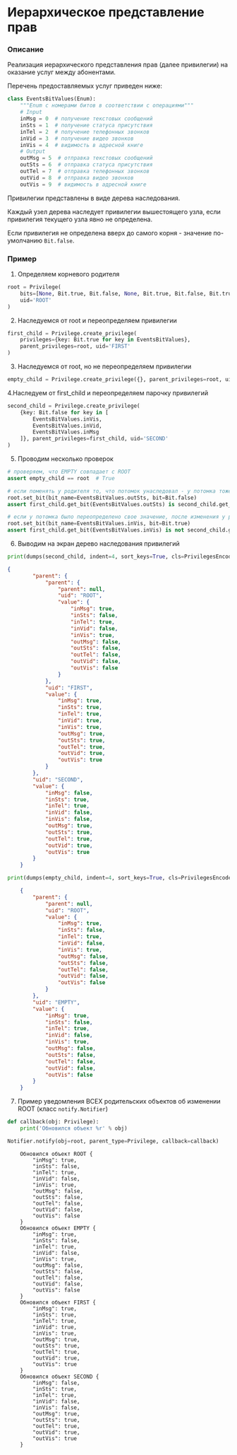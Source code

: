# Иерархическое представление прав

### Описание

Реализация иерархического представления прав (далее привилегии) на оказание услуг между абонентами.

Перечень предоставляемых услуг приведен ниже:

```python
class EventsBitValues(Enum):
    """Enum с номерами битов в соответствии с операциями"""
    # Input
    inMsg = 0  # получение текстовых сообщений
    inSts = 1  # получение статуса присутствия
    inTel = 2  # получение телефонных звонков
    inVid = 3  # получение видео звонков
    inVis = 4  # видимость в адресной книге
    # Output
    outMsg = 5  # отправка текстовых сообщений
    outSts = 6  # отправка статуса присутствия
    outTel = 7  # отправка телефонных звонков
    outVid = 8  # отправка видео звонков
    outVis = 9  # видимость в адресной книге
```

Привилегии представлены в виде дерева наследования.

Каждый узел дерева наследует привилегии вышестоящего узла, если привилегия текущего узла явно не определена.

Если привилегия не определена вверх до самого корня - значение по-умолчанию `Bit.false`.

### Пример

1. Определяем корневого родителя

```python 
root = Privilege(
    bits=[None, Bit.true, Bit.false, None, Bit.true, Bit.false, Bit.true, None, None, Bit.true],
    uid='ROOT'
)
```

2. Наследуемся от root и переопределяем привилегии

```python 
first_child = Privilege.create_privilege(
    privileges={key: Bit.true for key in EventsBitValues},
    parent_privileges=root, uid='FIRST'
)
```

3. Наследуемся от root, но не переопределяем привилегии

```python 
empty_child = Privilege.create_privilege({}, parent_privileges=root, uid='EMPTY')
```

4.Наследуем от first_child и переопределяем парочку привилегий

```python
second_child = Privilege.create_privilege(
    {key: Bit.false for key in [
        EventsBitValues.inVis,
        EventsBitValues.inVid,
        EventsBitValues.inMsg
    ]}, parent_privileges=first_child, uid='SECOND'
)
```

5. Проводим несколько проверок

```python
# проверяем, что EMPTY совпадает с ROOT 
assert empty_child == root  # True

# если поменять у родителя то, что потомок унаследовал - у потомка тоже изменится
root.set_bit(bit_name=EventsBitValues.outSts, bit=Bit.false)
assert first_child.get_bit(EventsBitValues.outSts) is second_child.get_bit(EventsBitValues.outSts)

# если у потомка было переопределено свое значение, после изменения у родителя - у потомка ничего не изменения
root.set_bit(bit_name=EventsBitValues.inVis, bit=Bit.true)
assert first_child.get_bit(EventsBitValues.inVis) is not second_child.get_bit(EventsBitValues.inVis)
```

6. Выводим на экран дерево наследования привилегий

```python
print(dumps(second_child, indent=4, sort_keys=True, cls=PrivilegesEncoder))
```

```json
{
        "parent": {
            "parent": {
                "parent": null,
                "uid": "ROOT",
                "value": {
                    "inMsg": true,
                    "inSts": false,
                    "inTel": true,
                    "inVid": false,
                    "inVis": true,
                    "outMsg": false,
                    "outSts": false,
                    "outTel": false,
                    "outVid": false,
                    "outVis": false
                }
            },
            "uid": "FIRST",
            "value": {
                "inMsg": true,
                "inSts": true,
                "inTel": true,
                "inVid": true,
                "inVis": true,
                "outMsg": true,
                "outSts": true,
                "outTel": true,
                "outVid": true,
                "outVis": true
            }
        },
        "uid": "SECOND",
        "value": {
            "inMsg": false,
            "inSts": true,
            "inTel": true,
            "inVid": false,
            "inVis": false,
            "outMsg": true,
            "outSts": true,
            "outTel": true,
            "outVid": true,
            "outVis": true
        }
    }
```

```python
print(dumps(empty_child, indent=4, sort_keys=True, cls=PrivilegesEncoder))
```

```json
    {
        "parent": {
            "parent": null,
            "uid": "ROOT",
            "value": {
                "inMsg": true,
                "inSts": false,
                "inTel": true,
                "inVid": false,
                "inVis": true,
                "outMsg": false,
                "outSts": false,
                "outTel": false,
                "outVid": false,
                "outVis": false
            }
        },
        "uid": "EMPTY",
        "value": {
            "inMsg": true,
            "inSts": false,
            "inTel": true,
            "inVid": false,
            "inVis": true,
            "outMsg": false,
            "outSts": false,
            "outTel": false,
            "outVid": false,
            "outVis": false
        }
    }
```

7. Пример уведомления ВСЕХ родительских объектов об изменении ROOT (класс `notify.Notifier`)

```python
def callback(obj: Privilege):
    print('Обновился объект %r' % obj)

Notifier.notify(obj=root, parent_type=Privilege, callback=callback)
```

```text
    Обновился объект ROOT {
        "inMsg": true,
        "inSts": false,
        "inTel": true,
        "inVid": false,
        "inVis": true,
        "outMsg": false,
        "outSts": false,
        "outTel": false,
        "outVid": false,
        "outVis": false
    }
    Обновился объект EMPTY {
        "inMsg": true,
        "inSts": false,
        "inTel": true,
        "inVid": false,
        "inVis": true,
        "outMsg": false,
        "outSts": false,
        "outTel": false,
        "outVid": false,
        "outVis": false
    }
    Обновился объект FIRST {
        "inMsg": true,
        "inSts": true,
        "inTel": true,
        "inVid": true,
        "inVis": true,
        "outMsg": true,
        "outSts": true,
        "outTel": true,
        "outVid": true,
        "outVis": true
    }
    Обновился объект SECOND {
        "inMsg": false,
        "inSts": true,
        "inTel": true,
        "inVid": false,
        "inVis": false,
        "outMsg": true,
        "outSts": true,
        "outTel": true,
        "outVid": true,
        "outVis": true
    }
```